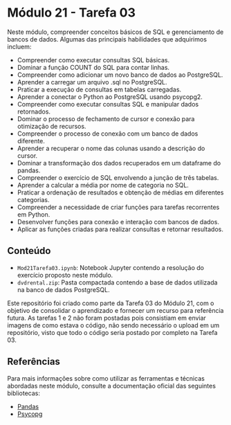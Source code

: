 # Módulo 21 - Tarefa 03

Neste módulo, compreender conceitos básicos de SQL e gerenciamento de bancos de dados. Algumas das principais habilidades que adquirimos incluem:
- Compreender como executar consultas SQL básicas.
- Dominar a função COUNT do SQL para contar linhas.
- Compreender como adicionar um novo banco de dados ao PostgreSQL.
- Aprender a carregar um arquivo .sql no PostgreSQL.
- Praticar a execução de consultas em tabelas carregadas.
- Aprender a conectar o Python ao PostgreSQL usando psycopg2.
- Compreender como executar consultas SQL e manipular dados retornados.
- Dominar o processo de fechamento de cursor e conexão para otimização de recursos.
- Compreender o processo de conexão com um banco de dados diferente.
- Aprender a recuperar o nome das colunas usando a descrição do cursor.
- Dominar a transformação dos dados recuperados em um dataframe do pandas.
- Compreender o exercício de SQL envolvendo a junção de três tabelas.
- Aprender a calcular a média por nome de categoria no SQL.
- Praticar a ordenação de resultados e obtenção de médias em diferentes categorias.
- Compreender a necessidade de criar funções para tarefas recorrentes em Python.
- Desenvolver funções para conexão e interação com bancos de dados.
- Aplicar as funções criadas para realizar consultas e retornar resultados.

## Conteúdo

- `Mod21Tarefa03.ipynb`: Notebook Jupyter contendo a resolução do exercício proposto neste módulo.
- `dvdrental.zip`: Pasta compactada contendo a base de dados utilizada na banco de dados PostgreSQL.

Este repositório foi criado como parte da Tarefa 03 do Módulo 21, com o objetivo de consolidar o aprendizado e fornecer um recurso para referência futura.
As tarefas 1 e 2 não foram postadas pois consistiam em enviar imagens de como estava o código, não sendo necessário o upload em um repositório, visto que todo o código seria postado por completo na Tarefa 03.

## Referências

Para mais informações sobre como utilizar as ferramentas e técnicas abordadas neste módulo, consulte a documentação oficial das seguintes bibliotecas:
- [Pandas](https://pandas.pydata.org/docs/)
- [Psycopg](https://www.psycopg.org/docs/)
